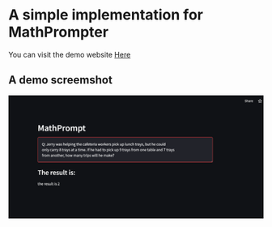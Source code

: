 # A simple implementation for MathPrompter

You can visit the demo website [Here](https://delveintodetail-mathprompter-main1-xdn3b9.streamlit.app/)


## A demo screemshot

![An example](screenshot.png)

